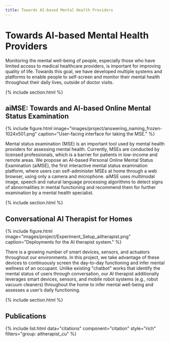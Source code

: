 ```yaml
---
title: Towards AI-based Mental Health Providers
---
```


# Towards AI-based Mental Health Providers

Monitoring the mental well-being of people, especially those who have limited access to medical healthcare providers, is important for improving quality of life. Towards this goal, we have developed multiple systems and platforms to enable people to self-screen and monitor their mental health throughout their daily lives, outside of doctor visits.

{% include section.html %}

## aiMSE: Towards and AI-based Online Mental Status Examination

{%
  include figure.html
  image="images/project/answering_naming_frozen-1024x501.png"
  caption="User-facing interface for taking the MSE."
%}

Mental status examination (MSE) is an important tool used by mental health providers for assessing mental health. Currently, MSEs are conducted by licensed professionals, which is a barrier for patients in low-income and remote areas. We propose an AI-based Personal Online Mental Status Examination (aiMSE), the first interactive mental status examination platform, where users can self-administer MSEs at home through a web browser, using only a camera and microphone. aiMSE uses multimodal image, speech and natural language processing algorithms to detect signs of abnormalities in mental functioning and recommend them for further examination by a mental health specialist.

{% include section.html %}

## Conversational AI Therapist for Homes

{%
  include figure.html
  image="images/project/Experiment_Setup_aitherapist.png"
  caption="Deployments for the AI therapist system."
%}

There is a growing number of smart devices, sensors, and actuators throughout our environments. In this project, we take advantage of these devices to continuously screen the day-to-day functioning and infer mental wellness of an occupant. Unlike existing "chatbot" works that identify the mental status of users through conversation, our AI therapist additionally leverages smart devices, sensors, and mobile robot systems (e.g., robot vacuum cleaners) throughout the home to infer mental well-being and assesses a user’s daily functioning.

{% include section.html %}

## Publications

{% include list.html data="citations" component="citation" style="rich" filters="group: aitherapist_cu" %}

